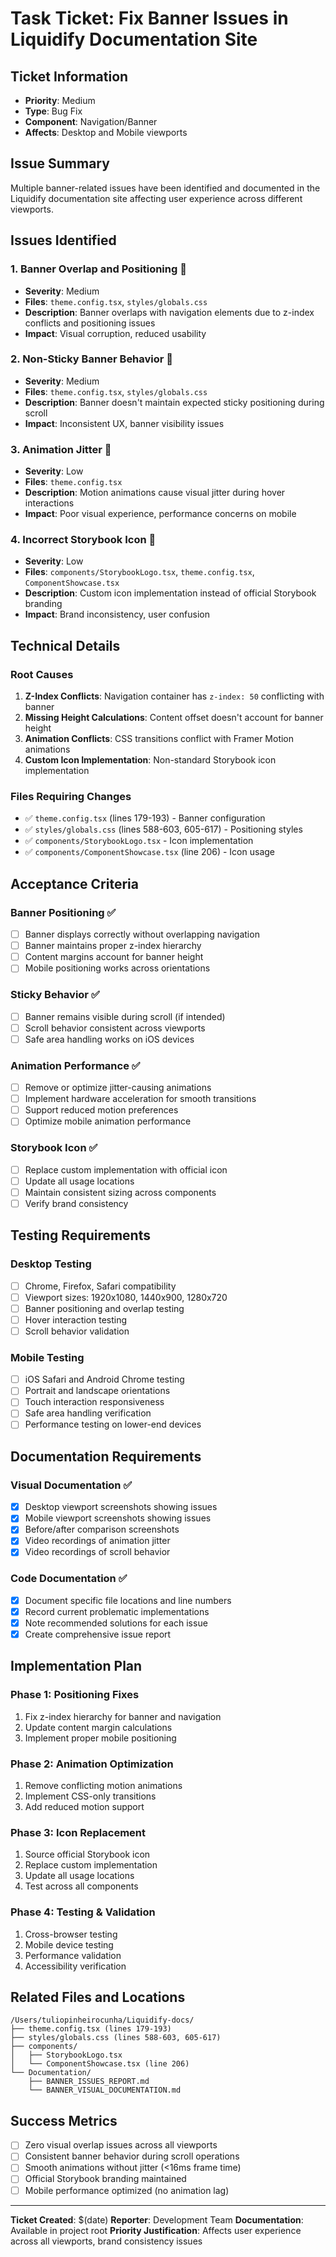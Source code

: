 # Task Ticket: Fix Banner Issues in Liquidify Documentation Site

## Ticket Information
- **Priority**: Medium
- **Type**: Bug Fix
- **Component**: Navigation/Banner
- **Affects**: Desktop and Mobile viewports

## Issue Summary
Multiple banner-related issues have been identified and documented in the Liquidify documentation site affecting user experience across different viewports.

## Issues Identified

### 1. Banner Overlap and Positioning 🔧
- **Severity**: Medium
- **Files**: `theme.config.tsx`, `styles/globals.css`
- **Description**: Banner overlaps with navigation elements due to z-index conflicts and positioning issues
- **Impact**: Visual corruption, reduced usability

### 2. Non-Sticky Banner Behavior 🔧
- **Severity**: Medium  
- **Files**: `theme.config.tsx`, `styles/globals.css`
- **Description**: Banner doesn't maintain expected sticky positioning during scroll
- **Impact**: Inconsistent UX, banner visibility issues

### 3. Animation Jitter 🔧
- **Severity**: Low
- **Files**: `theme.config.tsx`
- **Description**: Motion animations cause visual jitter during hover interactions
- **Impact**: Poor visual experience, performance concerns on mobile

### 4. Incorrect Storybook Icon 🎨
- **Severity**: Low
- **Files**: `components/StorybookLogo.tsx`, `theme.config.tsx`, `ComponentShowcase.tsx`
- **Description**: Custom icon implementation instead of official Storybook branding
- **Impact**: Brand inconsistency, user confusion

## Technical Details

### Root Causes
1. **Z-Index Conflicts**: Navigation container has `z-index: 50` conflicting with banner
2. **Missing Height Calculations**: Content offset doesn't account for banner height
3. **Animation Conflicts**: CSS transitions conflict with Framer Motion animations
4. **Custom Icon Implementation**: Non-standard Storybook icon implementation

### Files Requiring Changes
- ✅ `theme.config.tsx` (lines 179-193) - Banner configuration
- ✅ `styles/globals.css` (lines 588-603, 605-617) - Positioning styles  
- ✅ `components/StorybookLogo.tsx` - Icon implementation
- ✅ `components/ComponentShowcase.tsx` (line 206) - Icon usage

## Acceptance Criteria

### Banner Positioning ✅
- [ ] Banner displays correctly without overlapping navigation
- [ ] Banner maintains proper z-index hierarchy
- [ ] Content margins account for banner height
- [ ] Mobile positioning works across orientations

### Sticky Behavior ✅
- [ ] Banner remains visible during scroll (if intended)
- [ ] Scroll behavior consistent across viewports
- [ ] Safe area handling works on iOS devices

### Animation Performance ✅
- [ ] Remove or optimize jitter-causing animations
- [ ] Implement hardware acceleration for smooth transitions
- [ ] Support reduced motion preferences
- [ ] Optimize mobile animation performance

### Storybook Icon ✅
- [ ] Replace custom implementation with official icon
- [ ] Update all usage locations
- [ ] Maintain consistent sizing across components
- [ ] Verify brand consistency

## Testing Requirements

### Desktop Testing
- [ ] Chrome, Firefox, Safari compatibility
- [ ] Viewport sizes: 1920x1080, 1440x900, 1280x720
- [ ] Banner positioning and overlap testing
- [ ] Hover interaction testing
- [ ] Scroll behavior validation

### Mobile Testing  
- [ ] iOS Safari and Android Chrome testing
- [ ] Portrait and landscape orientations
- [ ] Touch interaction responsiveness
- [ ] Safe area handling verification
- [ ] Performance testing on lower-end devices

## Documentation Requirements

### Visual Documentation ✅
- [x] Desktop viewport screenshots showing issues
- [x] Mobile viewport screenshots showing issues  
- [x] Before/after comparison screenshots
- [x] Video recordings of animation jitter
- [x] Video recordings of scroll behavior

### Code Documentation ✅
- [x] Document specific file locations and line numbers
- [x] Record current problematic implementations
- [x] Note recommended solutions for each issue
- [x] Create comprehensive issue report

## Implementation Plan

### Phase 1: Positioning Fixes
1. Fix z-index hierarchy for banner and navigation
2. Update content margin calculations
3. Implement proper mobile positioning

### Phase 2: Animation Optimization
1. Remove conflicting motion animations
2. Implement CSS-only transitions
3. Add reduced motion support

### Phase 3: Icon Replacement
1. Source official Storybook icon
2. Replace custom implementation
3. Update all usage locations
4. Test across all components

### Phase 4: Testing & Validation
1. Cross-browser testing
2. Mobile device testing
3. Performance validation
4. Accessibility verification

## Related Files and Locations

```
/Users/tuliopinheirocunha/Liquidify-docs/
├── theme.config.tsx (lines 179-193)
├── styles/globals.css (lines 588-603, 605-617)
├── components/
│   ├── StorybookLogo.tsx
│   └── ComponentShowcase.tsx (line 206)
└── Documentation/
    ├── BANNER_ISSUES_REPORT.md
    └── BANNER_VISUAL_DOCUMENTATION.md
```

## Success Metrics
- [ ] Zero visual overlap issues across all viewports
- [ ] Consistent banner behavior during scroll operations
- [ ] Smooth animations without jitter (<16ms frame time)
- [ ] Official Storybook branding maintained
- [ ] Mobile performance optimized (no animation lag)

---

**Ticket Created**: $(date)
**Reporter**: Development Team
**Documentation**: Available in project root
**Priority Justification**: Affects user experience across all viewports, brand consistency issues

